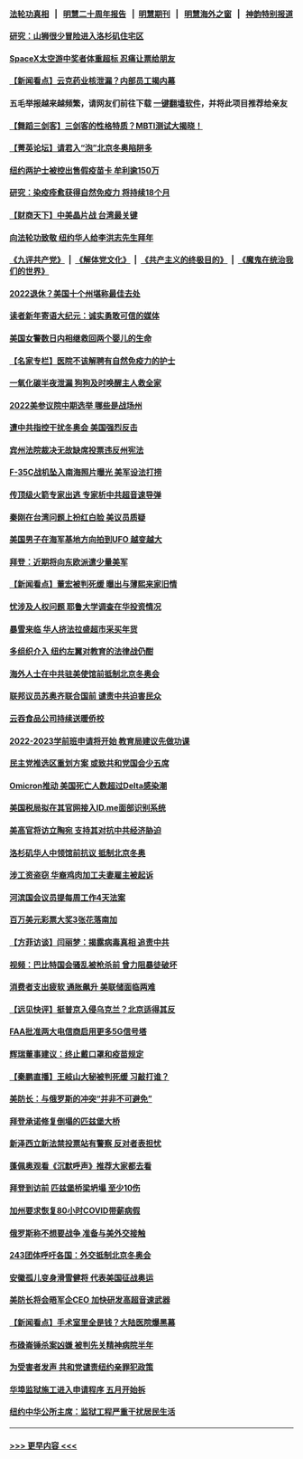 #### [法轮功真相](https://github.com/gfw-breaker/truth/blob/master/README.md?t=0) &nbsp;&nbsp;|&nbsp;&nbsp; [明慧二十周年报告](https://github.com/gfw-breaker/mh-reports/blob/master/README.md?t=0) &nbsp;&nbsp;|&nbsp;&nbsp;[明慧期刊](https://github.com/gfw-breaker/mh-qikan) &nbsp;&nbsp;|&nbsp;&nbsp; [明慧海外之窗](https://github.com/gfw-breaker/mh-news/blob/master/README.md?t=0) &nbsp;&nbsp;|&nbsp;&nbsp; [神韵特别报道](https://github.com/gfw-breaker/mh-news/blob/master/shenyun.md?t=0)
#### [研究：山狮很少冒险进入洛杉矶住宅区](../pages/nsc412/n13538138.md?t=01301750) 
#### [SpaceX太空游中奖者体重超标 忍痛让票给朋友](../pages/nsc412/n13540484.md?t=01301750) 
#### [【新闻看点】云克药业核泄漏？内部员工揭内幕](../pages/nsc412/n13540508.md?t=01301750) 
#### 五毛举报越来越频繁，请网友们前往下载 [一键翻墙软件](https://github.com/gfw-breaker/ssr-accounts)，并将此项目推荐给亲友
#### [【舞蹈三剑客】三剑客的性格特质？MBTI测试大揭晓！](../pages/nsc412/n13540486.md?t=01301750) 
#### [【菁英论坛】请君入“泡”北京冬奥陷阱多](../pages/nsc412/n13540496.md?t=01301750) 
#### [纽约两护士被控出售假疫苗卡 牟利逾150万](../pages/nsc412/n13540441.md?t=01301750) 
#### [研究：染疫痊愈获得自然免疫力 将持续18个月](../pages/nsc412/n13540478.md?t=01301750) 
#### [【财商天下】中美晶片战 台湾最关键](../pages/nsc412/n13540307.md?t=01301750) 
#### [向法轮功致敬 纽约华人给李洪志先生拜年](../pages/nsc412/n13540040.md?t=01301750) 
#### [《九评共产党》](https://github.com/begood0513/9ping.md/blob/master/README.md) &nbsp;|&nbsp; [《解体党文化》](../../../../jtdwh.md/blob/master/README.md)  &nbsp;|&nbsp; [《共产主义的终极目的》](../../../../gczydzjmd.md/blob/master/README.md) &nbsp;|&nbsp; [《魔鬼在统治我们的世界》](../../../../mgztzwmdsj.md/blob/master/README.md) 
#### [2022退休？美国十个州堪称最佳去处](../pages/nsc412/n13539426.md?t=01301750) 
#### [读者新年寄语大纪元：诚实勇敢可信的媒体](../pages/nsc412/n13538080.md?t=01301750) 
#### [美国女警数日内相继救回两个婴儿的生命](../pages/nsc412/n13538609.md?t=01301750) 
#### [【名家专栏】医院不该解聘有自然免疫力的护士](../pages/nsc412/n13539217.md?t=01301750) 
#### [一氧化碳半夜泄漏 狗狗及时唤醒主人救全家](../pages/nsc412/n13538680.md?t=01301750) 
#### [2022美参议院中期选举 哪些是战场州](../pages/nsc412/n13529886.md?t=01301750) 
#### [遭中共指控干扰冬奥会 美国强烈反击](../pages/nsc412/n13539372.md?t=01301750) 
#### [宾州法院裁决无故缺席投票违反州宪法](../pages/nsc412/n13538342.md?t=01301750) 
#### [F-35C战机坠入南海照片曝光 美军设法打捞](../pages/nsc412/n13538460.md?t=01301750) 
#### [传顶级火箭专家出逃 专家析中共超音速导弹](../pages/nsc412/n13538690.md?t=01301750) 
#### [秦刚在台湾问题上扮红白脸 美议员质疑](../pages/nsc412/n13537360.md?t=01301750) 
#### [美国男子在海军基地方向拍到UFO 越变越大](../pages/nsc412/n13538108.md?t=01301750) 
#### [拜登：近期将向东欧派遣少量美军](../pages/nsc412/n13537992.md?t=01301750) 
#### [【新闻看点】董宏被判死缓 曝出与薄熙来家旧情](../pages/nsc412/n13537340.md?t=01301750) 
#### [忧涉及人权问题 耶鲁大学调查在华投资情况](../pages/nsc412/n13537767.md?t=01301750) 
#### [暴雪来临 华人挤法拉盛超市采买年货](../pages/nsc412/n13538027.md?t=01301750) 
#### [多组织介入 纽约左翼对教育的法律战仍酣](../pages/nsc412/n13538200.md?t=01301750) 
#### [海外人士在中共驻美使馆前抵制北京冬奥会](../pages/nsc412/n13538176.md?t=01301750) 
#### [联邦议员苏奥齐联合国前 谴责中共迫害民众](../pages/nsc412/n13538203.md?t=01301750) 
#### [云吞食品公司持续送暖侨校](../pages/nsc412/n13538197.md?t=01301750) 
#### [2022-2023学前班申请将开始  教育局建议先做功课](../pages/nsc412/n13538207.md?t=01301750) 
#### [民主党推选区重划方案 或致共和党国会少五席](../pages/nsc412/n13538209.md?t=01301750) 
#### [Omicron推动 美国死亡人数超过Delta感染潮](../pages/nsc412/n13537925.md?t=01301750) 
#### [美国税局拟在其官网接入ID.me面部识别系统](../pages/nsc412/n13537469.md?t=01301750) 
#### [美高官将访立陶宛 支持其对抗中共经济胁迫](../pages/nsc412/n13537688.md?t=01301750) 
#### [洛杉矶华人中领馆前抗议 抵制北京冬奥](../pages/nsc412/n13537896.md?t=01301750) 
#### [涉工资盗窃 华裔鸡肉加工夫妻雇主被起诉](../pages/nsc412/n13537864.md?t=01301750) 
#### [河滨国会议员提每周工作4天法案](../pages/nsc412/n13537831.md?t=01301750) 
#### [百万美元彩票大奖3张花落南加](../pages/nsc412/n13537703.md?t=01301750) 
#### [【方菲访谈】闫丽梦：揭露病毒真相 追责中共](../pages/nsc412/n13536311.md?t=01301750) 
#### [视频：巴比特国会骚乱被枪杀前 曾力阻暴徒破坏](../pages/nsc412/n13537178.md?t=01301750) 
#### [消费者支出疲软 通胀飙升 美联储面临两难](../pages/nsc412/n13537531.md?t=01301750) 
#### [【远见快评】挺普京入侵乌克兰？北京适得其反](../pages/nsc412/n13537475.md?t=01301750) 
#### [FAA批准两大电信商启用更多5G信号塔](../pages/nsc412/n13537343.md?t=01301750) 
#### [辉瑞董事建议：终止戴口罩和疫苗规定](../pages/nsc412/n13537097.md?t=01301750) 
#### [【秦鹏直播】王岐山大秘被判死缓 习敲打谁？](../pages/nsc412/n13537426.md?t=01301750) 
#### [美防长：与俄罗斯的冲突“并非不可避免”](../pages/nsc412/n13537359.md?t=01301750) 
#### [拜登承诺修复倒塌的匹兹堡大桥](../pages/nsc412/n13537242.md?t=01301750) 
#### [新泽西立新法禁投票站有警察 反对者表担忧](../pages/nsc412/n13537356.md?t=01301750) 
#### [蓬佩奥观看《沉默呼声》推荐大家都去看](../pages/nsc412/n13536743.md?t=01301750) 
#### [拜登到访前 匹兹堡桥梁坍塌 至少10伤](../pages/nsc412/n13536516.md?t=01301750) 
#### [加州要求恢复80小时COVID带薪病假](../pages/nsc412/n13536652.md?t=01301750) 
#### [俄罗斯称不想要战争 准备与美外交接触](../pages/nsc412/n13536321.md?t=01301750) 
#### [243团体呼吁各国：外交抵制北京冬奥会](../pages/nsc412/n13535956.md?t=01301750) 
#### [安徽孤儿变身滑雪健将 代表美国征战奥运](../pages/nsc412/n13535772.md?t=01301750) 
#### [美防长将会晤军企CEO 加快研发高超音速武器](../pages/nsc412/n13535521.md?t=01301750) 
#### [【新闻看点】手术室里全是钱？大陆医院爆黑幕](../pages/nsc412/n13534316.md?t=01301750) 
#### [布碌崙锤杀案凶嫌 被判先关精神病院半年](../pages/nsc412/n13535092.md?t=01301750) 
#### [为受害者发声 共和党谴责纽约亲罪犯政策](../pages/nsc412/n13535239.md?t=01301750) 
#### [华埠监狱施工进入申请程序 五月开始拆](../pages/nsc412/n13535336.md?t=01301750) 
#### [纽约中华公所主席：监狱工程严重干扰居民生活](../pages/nsc412/n13535330.md?t=01301750) 

----
#### [ >>> 更早内容 <<< ](../indexes/nsc412-earlier.md)
